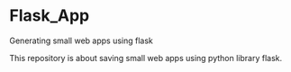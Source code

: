 # Flask_App
Generating small web apps using flask


This repository is about saving small web apps using python library flask.
